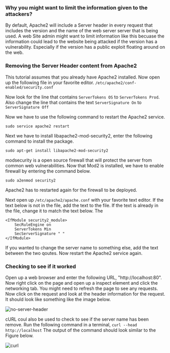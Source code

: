 ### Why you might want to limit the information given to the attackers?
By default, Apache2 will include a Server header in every request that includes the version and the name of the web server server that is being used.
A web Site admin might want to limit information like this becuase the information could lead to the website
being attacked if the version has a vulnerability. Especially if the version has a public exploit floating around on the web. 

### Removing the Server Header content from Apache2
This tutorial assumes that you already have Apache2 installed. Now open up the following file in your favorite editor.
`/etc/apache2/conf-enabled/security.conf`

Now look for the line that contains `ServerTokens OS` to `ServerTokens Prod`. Also change the line that contains 
the text `ServerSignature On` to `ServerSignature Off`

Now we have to use the following command to restart the Apache2 service.
```
sudo service apache2 restart
```

Next we have to install libapache2-mod-security2, enter the following command to install the package.
```
sudo apt-get install libapache2-mod-security2
```
modsecurity is a open source firewall that will protect the server from common web vulnerabilities. 
Now that Mod2 is installed, we have to enable firewall by entering the command below. 
```
sudo a2enmod security2
```

Apache2 has to restarted again for the firewall to be deployed. 

Next open up `/etc/apache2/apache.conf` with your favorite text editor. If the text below is not in the file, add the text to the file. If the text is already in the file, change it to match the text below. 
The 

```
<IfModule security2_module>
    SecRuleEngine on
    ServerTokens Min
    SecServerSignature " "
</IfModule> 
```
If you wanted to change the server name to something else, add the text between the two qoutes. 
Now restart the Apache2 service again.

### Checking to see if it worked
Open up a web browser and enter the following URL, "http://localhost:80". 
Now right click on the page and open up a inspect element and click the networking tab. You might need to refresh the page to see any requests. Now click on the request and look at the header information for the request. It should look like something like the image below. 

![no-server-header](https://i.imgur.com/NdrKKrc.png=100x20)<br>

cURL coul also be used to check to see if the server name has been remove. 
Run the following command in a terminal, `curl --head http://localhost`
The output of the command should look similar to the Figure below.



![curl](https://i.imgur.com/413YWes.png=100x20)<br>
